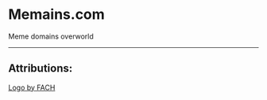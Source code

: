 # Memains.com

Meme domains overworld

---

## Attributions:

[Logo by FACH](https://www.flaticon.com/free-icon/seo-and-web_15187316)

